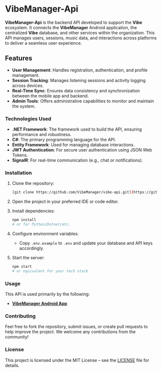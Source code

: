 # VibeManager-Api

**VibeManager-Api** is the backend API developed to support the **Vibe** ecosystem. It connects the **VibeManager** Android application, the centralized **Vibe** database, and other services within the organization. This API manages users, sessions, music data, and interactions across platforms to deliver a seamless user experience.

## Features

- **User Management**: Handles registration, authentication, and profile management.
- **Session Tracking**: Manages listening sessions and activity logging across devices.
- **Real-Time Sync**: Ensures data consistency and synchronization between the mobile app and backend.
- **Admin Tools**: Offers administrative capabilities to monitor and maintain the system.

### Technologies Used

- **.NET Framework**: The framework used to build the API, ensuring performance and robustness.
- **C#**: The primary programming language for the API.
- **Entity Framework**: Used for managing database interactions.
- **JWT Authentication**: For secure user authentication using JSON Web Tokens.
- **SignalR**: For real-time communication (e.g., chat or notifications).

### Installation

1. Clone the repository:
   ```bash
   [git clone https://github.com/VibeManager/vibe-api.git](https://github.com/VibeManager-DAM/VibeManager-Api.git)
    ````

2. Open the project in your preferred IDE or code editor.

3. Install dependencies:

   ```bash
   npm install
   # or for Python/Dotnet/etc.
   ```

4. Configure environment variables:

   * Copy `.env.example` to `.env` and update your database and API keys accordingly.

5. Start the server:

   ```bash
   npm start
   # or equivalent for your tech stack
   ```

### Usage

This API is used primarily by the following:

* [**VibeManager Android App**](https://github.com/VibeManager-DAM/Vibe-Mobile)

### Contributing

Feel free to fork the repository, submit issues, or create pull requests to help improve the project. We welcome any contributions from the community!

### License

This project is licensed under the MIT License – see the [LICENSE](LICENSE) file for details.


